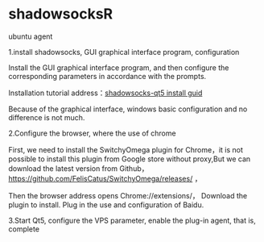# shadowsocksR
ubuntu agent

1.install shadowsocks, GUI graphical interface program, configuration

Install the GUI graphical interface program, and then configure the corresponding parameters in accordance with the prompts.

Installation tutorial address：[shadowsocks-qt5 install guid](https://github.com/shadowsocks/shadowsocks-qt5/wiki/%E5%AE%89%E8%A3%85%E6%8C%87%E5%8D%97)

Because of the graphical interface, windows basic configuration and no difference is not much.

2.Configure the browser, where the use of chrome

First, we need to install the SwitchyOmega plugin for Chrome，it is not possible to install this plugin 
from Google store without proxy,But we can download the latest version from Github， https://github.com/FelisCatus/SwitchyOmega/releases/ ，

Then the browser address opens Chrome://extensions/，
Download the plugin to install. Plug in the use and configuration of Baidu.

3.Start Qt5, configure the VPS parameter, enable the plug-in agent, that is, complete
